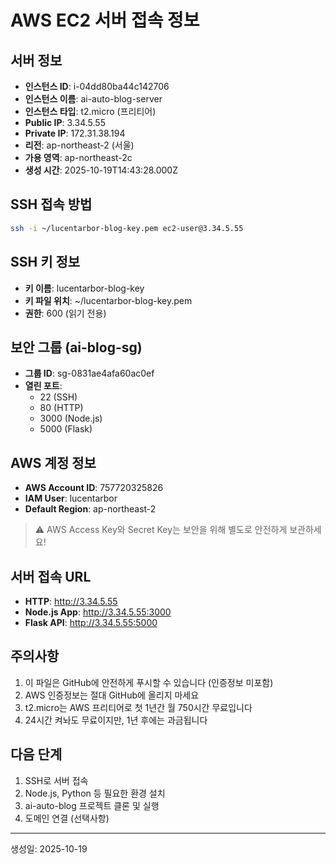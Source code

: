 # AWS EC2 서버 접속 정보

## 서버 정보
- **인스턴스 ID**: i-04dd80ba44c142706
- **인스턴스 이름**: ai-auto-blog-server
- **인스턴스 타입**: t2.micro (프리티어)
- **Public IP**: 3.34.5.55
- **Private IP**: 172.31.38.194
- **리전**: ap-northeast-2 (서울)
- **가용 영역**: ap-northeast-2c
- **생성 시간**: 2025-10-19T14:43:28.000Z

## SSH 접속 방법
```bash
ssh -i ~/lucentarbor-blog-key.pem ec2-user@3.34.5.55
```

## SSH 키 정보
- **키 이름**: lucentarbor-blog-key
- **키 파일 위치**: ~/lucentarbor-blog-key.pem
- **권한**: 600 (읽기 전용)

## 보안 그룹 (ai-blog-sg)
- **그룹 ID**: sg-0831ae4afa60ac0ef
- **열린 포트**:
  - 22 (SSH)
  - 80 (HTTP)
  - 3000 (Node.js)
  - 5000 (Flask)

## AWS 계정 정보
- **AWS Account ID**: 757720325826
- **IAM User**: lucentarbor
- **Default Region**: ap-northeast-2

> ⚠️ AWS Access Key와 Secret Key는 보안을 위해 별도로 안전하게 보관하세요!

## 서버 접속 URL
- **HTTP**: http://3.34.5.55
- **Node.js App**: http://3.34.5.55:3000
- **Flask API**: http://3.34.5.55:5000

## 주의사항
1. 이 파일은 GitHub에 안전하게 푸시할 수 있습니다 (인증정보 미포함)
2. AWS 인증정보는 절대 GitHub에 올리지 마세요
3. t2.micro는 AWS 프리티어로 첫 1년간 월 750시간 무료입니다
4. 24시간 켜놔도 무료이지만, 1년 후에는 과금됩니다

## 다음 단계
1. SSH로 서버 접속
2. Node.js, Python 등 필요한 환경 설치
3. ai-auto-blog 프로젝트 클론 및 실행
4. 도메인 연결 (선택사항)

---
생성일: 2025-10-19